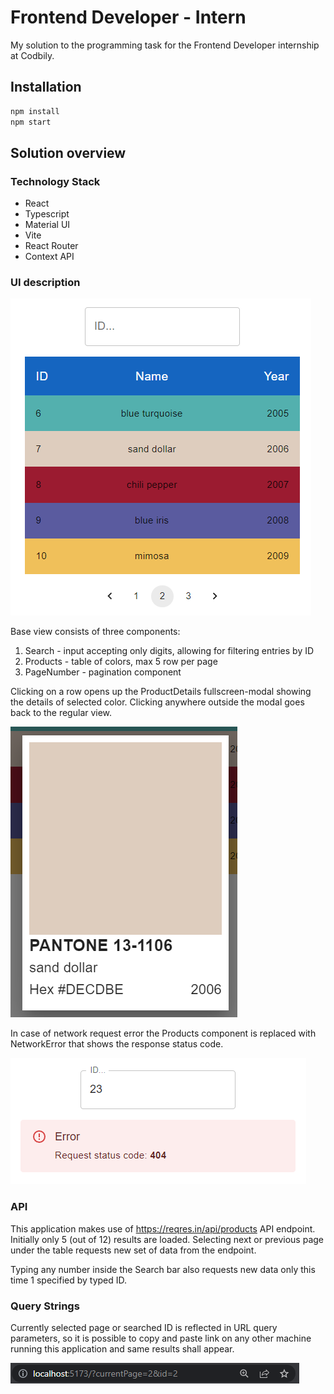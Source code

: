 # Frontend Developer - Intern

My solution to the programming task for the Frontend Developer internship at Codbily.

## Installation

```bash
npm install
npm start
```

## Solution overview

### Technology Stack

- React
- Typescript
- Material UI
- Vite
- React Router
- Context API

### UI description

![app-overview](images/app-overview.PNG)

Base view consists of three components:

1. Search - input accepting only digits, allowing for filtering entries by ID
2. Products - table of colors, max 5 row per page
3. PageNumber - pagination component

Clicking on a row opens up the ProductDetails fullscreen-modal showing the details of selected color. Clicking anywhere outside
the modal goes back to the regular view.

![detail-view](images/detail.PNG)

In case of network request error the Products component is replaced with NetworkError that shows the response status
code. 

![api-error](images/api-error.PNG)

### API

This application makes use of https://reqres.in/api/products API endpoint. Initially only 5 (out of 12) results are
loaded. Selecting next or previous page under the table requests new set of data from the endpoint.

Typing any number inside the Search bar also requests new data only this time 1 specified by typed ID.

### Query Strings

Currently selected page or searched ID is reflected in URL query parameters, so it is possible to copy and paste link on
any other machine running this application and same results shall appear.

![query-parameters](images/query-params.PNG)
